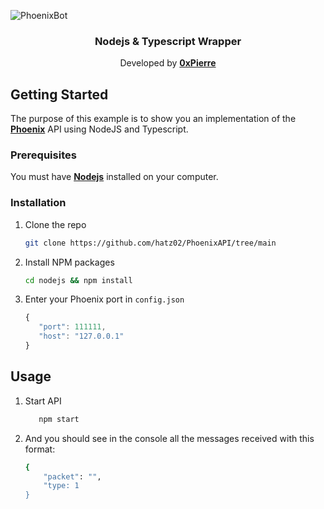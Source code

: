![PhoenixBot](https://storage.sell.app/store/4122/listings/QSXM6X4LWy6Ds7Mm1iu08v1qsfovPWeGAES63VuE.png)

<h3 align="center">Nodejs & Typescript Wrapper</h3>

  <p align="center">
    Developed by <a href="https://0xpierre.com/"><strong>0xPierre</strong></a>
    </p>

<!-- GETTING STARTED -->

## Getting Started

The purpose of this example is to show you an implementation of the <a href="https://github.com/hatz02/PhoenixAPI/tree/main"><strong>Phoenix</strong></a> API using NodeJS and Typescript.

### Prerequisites

You must have <a href="https://nodejs.org/en/download"><strong>Nodejs</strong></a> installed on your computer.

### Installation

1. Clone the repo
   ```sh
   git clone https://github.com/hatz02/PhoenixAPI/tree/main
   ```
2. Install NPM packages
   ```sh
   cd nodejs && npm install
   ```
3. Enter your Phoenix port in `config.json`
   ```js
   {
      "port": 111111,
      "host": "127.0.0.1"
   }
   ```

<!-- USAGE EXAMPLES -->

## Usage

1. Start API
   ```sh
      npm start
   ```
2. And you should see in the console all the messages received with this format:

   ```sh
   {
       "packet": "",
       "type: 1
   }
   ```
